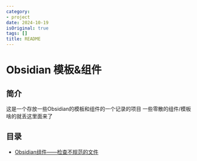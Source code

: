 ```yaml
---
category:
- project
date: 2024-10-19
isOriginal: true
tags: []
title: README
---
```

# Obsidian 模板&组件

## 简介
这是一个存放一些Obsidian的模板和组件的一个记录的项目
一些零散的组件/模板啥的就丢这里面来了

## 目录
- [Obsidian组件——检查不规范的文件](./Obsidian组件——检查不规范的文件.md)